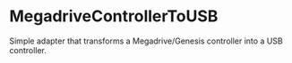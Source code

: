 MegadriveControllerToUSB
========================

Simple adapter that transforms a Megadrive/Genesis controller into a USB controller.
